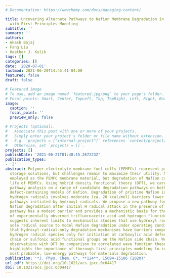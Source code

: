 ```yaml
---
# Documentation: https://wowchemy.com/docs/managing-content/

title: Uncovering Alternate Pathways to Nafion Membrane Degradation in Fuel Cells
  with First-Principles Modeling
subtitle: ''
summary: ''
authors:
- Akash Bajaj
- Fang Liu
- Heather J. Kulik
tags: []
categories: []
date: '2020-07-01'
lastmod: 2021-06-20T14:45:41-04:00
featured: false
draft: false

# Featured image
# To use, add an image named `featured.jpg/png` to your page's folder.
# Focal points: Smart, Center, TopLeft, Top, TopRight, Left, Right, BottomLeft, Bottom, BottomRight.
image:
  caption: ''
  focal_point: ''
  preview_only: false

# Projects (optional).
#   Associate this post with one or more of your projects.
#   Simply enter your project's folder or file name without extension.
#   E.g. `projects = ["internal-project"]` references `content/project/deep-learning/index.md`.
#   Otherwise, set `projects = []`.
projects: []
publishDate: '2021-06-21T01:48:15.267223Z'
publication_types:
- '2'
abstract: Polymer electrolyte membrane fuel cells (PEMFCs) represent promising energy
  storage solutions, but challenges remain to maximize their utility. Nafion is frequently
  employed as the PEMFC membrane material, but degradation of Nafion can limit the
  life of PEMFCs. Using hybrid density functional theory (DFT), we carry out reaction
  pathway analysis on a range of candidate degradation pathways on both pristine and
  defect-containing models of Nafion. Degradation of pristine Nafion initiated by
  hydrogen radicals involves moderate (ca. 20 kcal/mol) barriers lower than alternative
  pathways initiated by hydroxyl radicals. We propose a new pathway for continued
  Nafion degradation after initial H radical attack in the presence of H2O2. This
  pathway has a modest barrier and provides a mechanistic basis for the production
  of experimentally observed trifluoroacetic acid and hydrogen fluoride. Our work
  suggests inherent limits to mechanistic studies that use hydroxyl radical as the
  sole radical source to model Nafion degradation under operating conditions. We observe
  that hydroxyl-radical-only degradation mechanisms have barriers competitive with
  hydrogen radical species only for initiation at carboxylic acid defects on the main
  chain or sulfonic acid functional groups on the Nafion side chain. We confirm our
  observations with DFT by comparison to correlated wave function theory. Our study
  highlights the importance of thorough first-principles modeling to identify the
  most probable, low-energy pathways for materials degradation.
publication: '*J. Phys. Chem. C*, **124**, 15094-15106 (2020)'
url_pdf: https://doi.org/10.1021/acs.jpcc.0c04417
doi: 10.1021/acs.jpcc.0c04417
---
```

